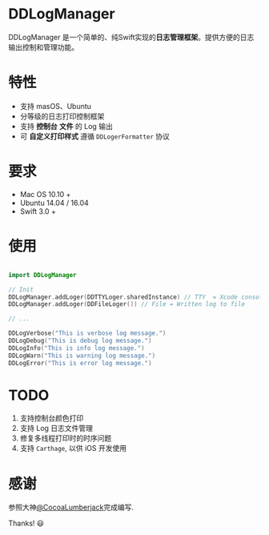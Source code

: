 # DDLogManager
DDLogManager 是一个简单的、纯Swift实现的**日志管理框架**。提供方便的日志输出控制和管理功能。

# 特性
- 支持 masOS、Ubuntu
- 分等级的日志打印控制框架
- 支持 **控制台** **文件** 的 Log 输出
- 可 **自定义打印样式** 遵循 `DDLogerFormatter` 协议

# 要求

- Mac OS 10.10 +
- Ubuntu 14.04 / 16.04
- Swift 3.0 +

# 使用

``` Swift

import DDLogManager

```

``` Swift
// Init
DDLogManager.addLoger(DDTTYLoger.sharedInstance) // TTY  = Xcode console
DDLogManager.addLoger(DDFileLoger()) // File = Written log to file

// ...

DDLogVerbose("This is verbose log message.")
DDLogDebug("This is debug log message.")
DDLogInfo("This is info log message.")
DDLogWarn("This is warning log message.")
DDLogError("This is error log message.")

```

# TODO
1. 支持控制台颜色打印
2. 支持 Log 日志文件管理
3. 修复多线程打印时的时序问题
4. 支持 `Carthage`, 以供 iOS 开发使用

# 感谢
参照大神[@CocoaLumberjack](https://github.com/CocoaLumberjack/CocoaLumberjack)完成编写.

Thanks! 😃


